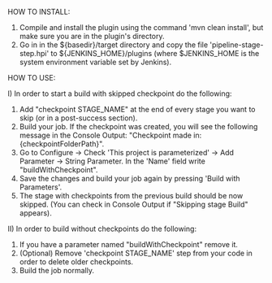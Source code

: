 HOW TO INSTALL:

1. Compile and install the plugin using the command 'mvn clean install', but make sure you are in the plugin's directory.
2. Go in in the ${basedir}/target directory and copy the file 'pipeline-stage-step.hpi' to ${JENKINS_HOME}/plugins (where $JENKINS_HOME is the system environment variable set by Jenkins).


HOW TO USE:

I) In order to start a build with skipped checkpoint do the following:
1. Add "checkpoint STAGE_NAME" at the end of every stage you want to skip (or in a post-success section).
2. Build your job. If the checkpoint was created, you will see the following message in the Console Output: "Checkpoint made in: {checkpointFolderPath}".
3. Go to Configure -> Check 'This project is parameterized' -> Add Parameter -> String Parameter. In the 'Name' field write "buildWithCheckpoint".
4. Save the changes and build your job again by pressing 'Build with Parameters'.
5. The stage with checkpoints from the previous build should be now skipped. (You can check in Console Output if "Skipping stage Build" appears).

II) In order to build without checkpoints do the following:
1. If you have a parameter named "buildWithCheckpoint" remove it.
2. (Optional) Remove 'checkpoint STAGE_NAME' step from your code in order to delete older checkpoints.
3. Build the job normally.


